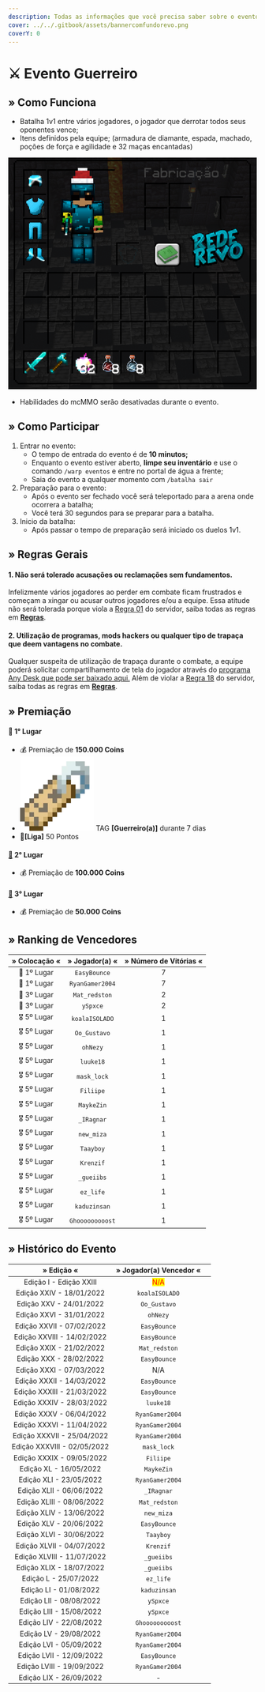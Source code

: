 ```yaml
---
description: Todas as informações que você precisa saber sobre o evento semanal Guerreiro.
cover: ../../.gitbook/assets/bannercomfundorevo.png
coverY: 0
---
```


# ⚔ Evento Guerreiro

## » Como Funciona

* Batalha 1v1 entre vários jogadores, o jogador que derrotar todos seus oponentes vence;
* Itens definidos pela equipe; (armadura de diamante, espada, machado, poções de força e agilidade e 32 maças encantadas)

![](<../../.gitbook/assets/image (15) (1) (1) (1) (1).png>)

* Habilidades do mcMMO serão desativadas durante o evento.

## » Como Participar

1. Entrar no evento:
   * O tempo de entrada do evento é de **10 minutos;**
   * Enquanto o evento estiver aberto, **limpe seu inventário** e use o comando `/warp eventos` e entre no portal de água a frente;
   * Saia do evento a qualquer momento com `/batalha sair`&#x20;
2. Preparação para o evento:
   * Após o evento ser fechado você será teleportado para a arena onde ocorrera a batalha;
   * Você terá 30 segundos para se preparar para a batalha.&#x20;
3. Inicio da batalha:
   * Após passar o tempo de preparação será iniciado os duelos 1v1.

## » Regras Gerais

#### **1. Não será tolerado acusações ou reclamações sem fundamentos.**

Infelizmente vários jogadores ao perder em combate ficam frustrados e começam a xingar ou acusar outros jogadores e/ou a equipe. Essa atitude não será tolerada porque viola a [Regra 01](https://wiki.rederevo.com/regras/chat#01) do servidor, saiba todas as regras em [**Regras**](../../regras/).

#### **2. Utilização de programas, mods hackers ou qualquer tipo de trapaça que deem vantagens no combate.**

Qualquer suspeita de utilização de trapaça durante o combate, a equipe poderá solicitar compartilhamento de tela do jogador através do [programa Any Desk que pode ser baixado aqui.](https://anydesk.com/pt/downloads) Além de violar a [Regra 18](https://wiki.rederevo.com/regras/jogabilidade#01-7) do servidor, saiba todas as regras em [**Regras**](../../regras/).

## » Premiação

#### 🥇 **1° Lugar**

* 💰 Premiação de **150.000 Coins**
* <img src="../../.gitbook/assets/image (14) (1).png" alt="" data-size="line"> TAG **\[Guerreiro(a)]** durante 7 dias
* 💎**\[Liga]** 50 Pontos

#### [🥈](https://emojipedia.org/2nd-place-medal/) **2° Lugar**

* 💰 Premiação de **100.000 Coins**

#### [🥉](https://emojipedia.org/3rd-place-medal/) **3° Lugar**

* 💰 Premiação de **50.000 Coins**

## » Ranking de Vencedores

| » Colocação « |  » Jogador(a) « | » Número de Vitórias « |
| :-----------: | :-------------: | :--------------------: |
|  🥇 1º Lugar  |   `EasyBounce`  |            7           |
|  🥇 1º Lugar  | `RyanGamer2004` |            7           |
|  🥉 3º Lugar  |  `Mat_redston`  |            2           |
|  🥉 3º Lugar  |     `ySpxce`    |            2           |
|  🎖️ 5º Lugar |  `koalaISOLADO` |            1           |
|  🎖️ 5º Lugar |   `Oo_Gustavo`  |            1           |
|  🎖️ 5º Lugar |     `ohNezy`    |            1           |
|  🎖️ 5º Lugar |    `luuke18`    |            1           |
|  🎖️ 5º Lugar |   `mask_lock`   |            1           |
|  🎖️ 5º Lugar |    `Filiipe`    |            1           |
|  🎖️ 5º Lugar |    `MaykeZin`   |            1           |
|  🎖️ 5º Lugar |    `_IRagnar`   |            1           |
|  🎖️ 5º Lugar |    `new_miza`   |            1           |
|  🎖️ 5º Lugar |    `Taayboy`    |            1           |
|  🎖️ 5º Lugar |    `Krenzif`    |            1           |
|  🎖️ 5º Lugar |    `_gueiibs`   |            1           |
|  🎖️ 5º Lugar |    `ez_life`    |            1           |
|  🎖️ 5º Lugar |   `kaduzinsan`  |            1           |
|  🎖️ 5º Lugar | `Ghooooooooost` |            1           |

## » Histórico do Evento

|          » Edição «         |       » Jogador(a) Vencedor «       |   |
| :-------------------------: | :---------------------------------: | - |
|   Edição I - Edição XXIII   | <mark style="color:red;">N/A</mark> |   |
|   Edição XXIV - 18/01/2022  |            `koalaISOLADO`           |   |
|   Edição XXV - 24/01/2022   |             `Oo_Gustavo`            |   |
|   Edição XXVI - 31/01/2022  |               `ohNezy`              |   |
|  Edição XXVII - 07/02/2022  |             `EasyBounce`            |   |
|  Edição XXVIII - 14/02/2022 |             `EasyBounce`            |   |
|   Edição XXIX - 21/02/2022  |            `Mat_redston`            |   |
|   Edição XXX - 28/02/2022   |             `EasyBounce`            |   |
|   Edição XXXI - 07/03/2022  |                 N/A                 |   |
|  Edição XXXII - 14/03/2022  |             `EasyBounce`            |   |
|  Edição XXXIII - 21/03/2022 |             `EasyBounce`            |   |
|  Edição XXXIV - 28/03/2022  |              `luuke18`              |   |
|   Edição XXXV - 06/04/2022  |           `RyanGamer2004`           |   |
|  Edição XXXVI - 11/04/2022  |           `RyanGamer2004`           |   |
|  Edição XXXVII - 25/04/2022 |           `RyanGamer2004`           |   |
| Edição XXXVIII - 02/05/2022 |             `mask_lock`             |   |
|  Edição XXXIX - 09/05/2022  |              `Filiipe`              |   |
|    Edição XL - 16/05/2022   |              `MaykeZin`             |   |
|   Edição XLI - 23/05/2022   |           `RyanGamer2004`           |   |
|   Edição XLII - 06/06/2022  |              `_IRagnar`             |   |
|  Edição XLIII - 08/06/2022  |            `Mat_redston`            |   |
|   Edição XLIV - 13/06/2022  |              `new_miza`             |   |
|   Edição XLV - 20/06/2022   |             `EasyBounce`            |   |
|   Edição XLVI - 30/06/2022  |              `Taayboy`              |   |
|  Edição XLVII - 04/07/2022  |              `Krenzif`              |   |
|  Edição XLVIII - 11/07/2022 |              `_gueiibs`             |   |
|   Edição XLIX - 18/07/2022  |              `_gueiibs`             |   |
|    Edição L - 25/07/2022    |              `ez_life`              |   |
|    Edição LI - 01/08/2022   |             `kaduzinsan`            |   |
|   Edição LII - 08/08/2022   |               `ySpxce`              |   |
|   Edição LIII - 15/08/2022  |               `ySpxce`              |   |
|   Edição LIV - 22/08/2022   |           `Ghooooooooost`           |   |
|    Edição LV - 29/08/2022   |           `RyanGamer2004`           |   |
|   Edição LVI - 05/09/2022   |           `RyanGamer2004`           |   |
|   Edição LVII - 12/09/2022  |             `EasyBounce`            |   |
|  Edição LVIII - 19/09/2022  |           `RyanGamer2004`           |   |
|   Edição LIX - 26/09/2022   |                  -                  |   |
